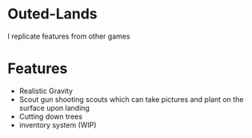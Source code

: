 # Outed-Lands
I replicate features from other games
# Features
 - Realistic Gravity
 - Scout gun shooting scouts which can take pictures and plant on the surface upon landing
 - Cutting down trees
 - inventory system (WIP)
